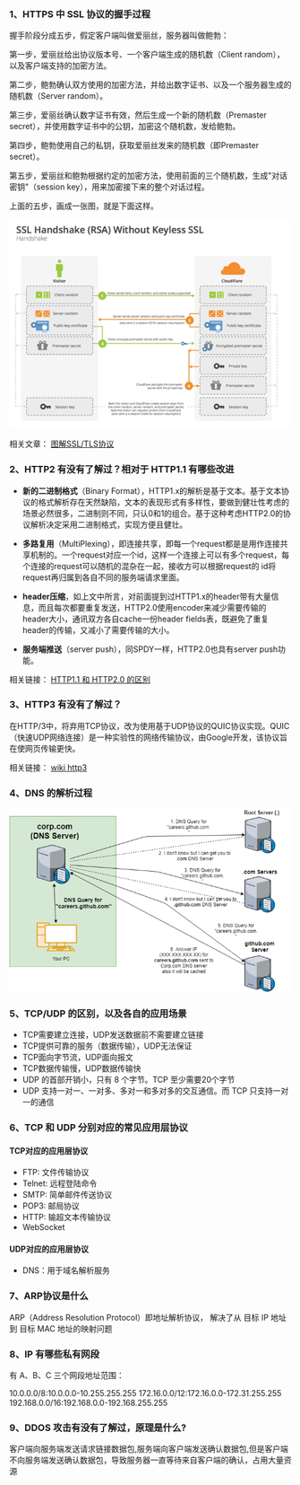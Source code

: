 ### 1、HTTPS 中 SSL 协议的握手过程

握手阶段分成五步，假定客户端叫做爱丽丝，服务器叫做鲍勃：

第一步，爱丽丝给出协议版本号、一个客户端生成的随机数（Client random），以及客户端支持的加密方法。

第二步，鲍勃确认双方使用的加密方法，并给出数字证书、以及一个服务器生成的随机数（Server random）。

第三步，爱丽丝确认数字证书有效，然后生成一个新的随机数（Premaster secret），并使用数字证书中的公钥，加密这个随机数，发给鲍勃。

第四步，鲍勃使用自己的私钥，获取爱丽丝发来的随机数（即Premaster secret）。

第五步，爱丽丝和鲍勃根据约定的加密方法，使用前面的三个随机数，生成"对话密钥"（session key），用来加密接下来的整个对话过程。

上面的五步，画成一张图，就是下面这样。

![](./images/02.png)

相关文章：
[图解SSL/TLS协议](http://www.ruanyifeng.com/blog/2014/09/illustration-ssl.html)

### 2、HTTP2 有没有了解过？相对于 HTTP1.1 有哪些改进

- **新的二进制格式**（Binary Format），HTTP1.x的解析是基于文本。基于文本协议的格式解析存在天然缺陷，文本的表现形式有多样性，要做到健壮性考虑的场景必然很多，二进制则不同，只认0和1的组合。基于这种考虑HTTP2.0的协议解析决定采用二进制格式，实现方便且健壮。

- **多路复用**（MultiPlexing），即连接共享，即每一个request都是是用作连接共享机制的。一个request对应一个id，这样一个连接上可以有多个request，每个连接的request可以随机的混杂在一起，接收方可以根据request的 id将request再归属到各自不同的服务端请求里面。

- **header压缩**，如上文中所言，对前面提到过HTTP1.x的header带有大量信息，而且每次都要重复发送，HTTP2.0使用encoder来减少需要传输的header大小，通讯双方各自cache一份header fields表，既避免了重复header的传输，又减小了需要传输的大小。

- **服务端推送**（server push），同SPDY一样，HTTP2.0也具有server push功能。

相关链接：
[HTTP1.1 和 HTTP2.0 的区别](https://juejin.im/entry/6844903489596833800)

### 3、HTTP3 有没有了解过？

在HTTP/3中，将弃用TCP协议，改为使用基于UDP协议的QUIC协议实现。QUIC（快速UDP网络连接）是一种实验性的网络传输协议，由Google开发，该协议旨在使网页传输更快。

相关链接：
[wiki http3](https://zh.wikipedia.org/wiki/HTTP/3)

### 4、DNS 的解析过程

![](./images/03.png)

### 5、TCP/UDP 的区别，以及各自的应用场景

- TCP需要建立连接，UDP发送数据前不需要建立链接
- TCP提供可靠的服务（数据传输），UDP无法保证
- TCP面向字节流，UDP面向报文
- TCP数据传输慢，UDP数据传输快
- UDP 的首部开销小，只有 8 个字节。TCP 至少需要20个字节
- UDP 支持一对一、一对多、多对一和多对多的交互通信。而 TCP 只支持一对一的通信

### 6、TCP 和 UDP 分别对应的常见应用层协议

#### TCP对应的应用层协议

- FTP: 文件传输协议
- Telnet: 远程登陆命令
- SMTP: 简单邮件传送协议
- POP3: 邮局协议
- HTTP: 输超文本传输协议
- WebSocket

#### UDP对应的应用层协议

- DNS：用于域名解析服务

### 7、ARP协议是什么

ARP（Address Resolution Protocol）即地址解析协议， 解决了从 目标 IP 地址到 目标 MAC 地址的映射问题

### 8、IP 有哪些私有网段

有 A、B、C 三个网段地址范围：

10.0.0.0/8:10.0.0.0-10.255.255.255
172.16.0.0/12:172.16.0.0-172.31.255.255
192.168.0.0/16:192.168.0.0-192.168.255.255

### 9、DDOS 攻击有没有了解过，原理是什么?

客户端向服务端发送请求链接数据包,服务端向客户端发送确认数据包,但是客户端不向服务端发送确认数据包，导致服务器一直等待来自客户端的确认，占用大量资源
